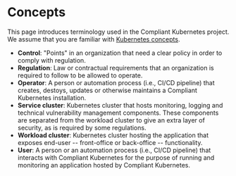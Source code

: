# Concepts

This page introduces terminology used in the Compliant Kubernetes project. We assume that you are familiar with [Kubernetes concepts](https://kubernetes.io/docs/concepts/).

* **Control**: "Points" in an organization that need a clear policy in order to comply with regulation.
* **Regulation**: Law or contractual requirements that an organization is required to follow to be allowed to operate.
* **Operator**: A person or automation process (i.e., CI/CD pipeline) that creates, destoys, updates or otherwise maintains a Compliant Kubernetes installation.
* **Service cluster**: Kubernetes cluster that hosts monitoring, logging and technical vulnerability management components. These components are separated from the workload cluster to give an extra layer of security, as is required by some regulations.
* **Workload cluster**: Kubernetes cluster hosting the application that exposes end-user -- front-office or back-office -- functionality.
* **User**: A person or an automation process (i.e., CI/CD pipeline) that interacts with Compliant Kubernetes for the purpose of running and monitoring an application hosted by Compliant Kubernetes.
